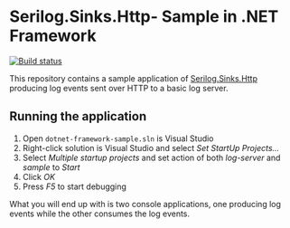 # Serilog.Sinks.Http- Sample in .NET Framework

[![Build status](https://ci.appveyor.com/api/projects/status/phjs4ukdaiwg4u4s/branch/master?svg=true)](https://ci.appveyor.com/project/FantasticFiasco/serilog-sinks-http-sample-dotnet-framework/branch/master)

This repository contains a sample application of [Serilog.Sinks.Http](https://github.com/FantasticFiasco/serilog-sinks-http) producing log events sent over HTTP to a basic log server.

## Running the application

1. Open `dotnet-framework-sample.sln` is Visual Studio
1. Right-click solution is Visual Studio and select _Set StartUp Projects..._
1. Select _Multiple startup projects_ and set action of both _log-server_ and _sample_ to _Start_
1. Click _OK_
1. Press _F5_ to start debugging

What you will end up with is two console applications, one producing log events while the other consumes the log events.